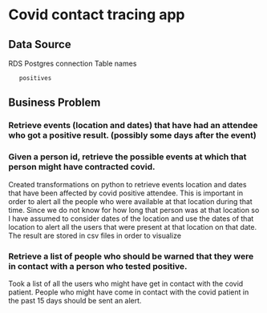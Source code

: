 # Covid contact tracing app

## Data Source

RDS Postgres connection
Table names
```attendance
   positives
 ``` 
   
## Business Problem
### Retrieve events (location and dates) that have had an attendee who got a positive result. (possibly some days after the event)
### Given a person id, retrieve the possible events at which that person might have contracted covid. 

Created transformations on python to retrieve events location and dates that have been affected by covid positive attendee. This is important in order to alert all the people who were available at that location during that time. Since we do not know for how long that person was at that location so I have assumed to consider dates of the location and use the dates of that location to alert all the users that were present at that location on that date. The result are stored in csv files in order to visualize


### Retrieve a list of people who should be warned that they were in contact with a person who tested positive.
Took a list of all the users who might have get in contact with the covid patient. People who might have come in contact with the covid patient in the past 15 days should be sent an alert.

